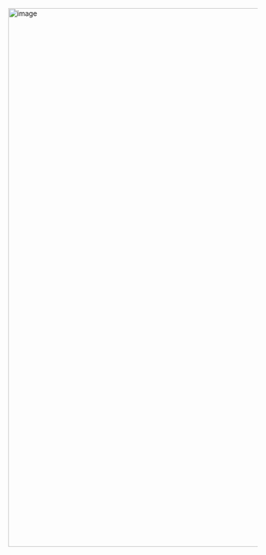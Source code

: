 <img width="1087" alt="image" src="https://github.com/user-attachments/assets/76aee1f0-5022-4785-9754-34d09f37b167">
